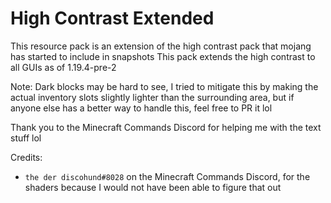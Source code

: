 # High Contrast Extended

This resource pack is an extension of the high contrast pack that mojang has started to include in snapshots 
This pack extends the high contrast to all GUIs as of 1.19.4-pre-2

Note: Dark blocks may be hard to see, I tried to mitigate this by making the actual inventory slots slightly lighter than the surrounding area, but if anyone else has a better way to handle this, feel free to PR it lol

Thank you to the Minecraft Commands Discord for helping me with the text stuff lol

Credits:

- `the der discohund#8028` on the Minecraft Commands Discord, for the shaders because I would not have been able to figure that out
 